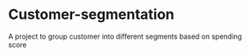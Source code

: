 # Customer-segmentation
A project to group customer into different segments based on spending score
